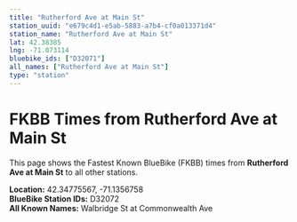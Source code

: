 ```yaml
---
title: "Rutherford Ave at Main St"
station_uuid: "e679c4d1-e5ab-5883-a7b4-cf0a013371d4"
station_name: "Rutherford Ave at Main St"
lat: 42.38385
lng: -71.073114
bluebike_ids: ["D32071"]
all_names: ["Rutherford Ave at Main St"]
type: "station"
---
```


# FKBB Times from Rutherford Ave at Main St

This page shows the Fastest Known BlueBike (FKBB) times from **Rutherford Ave at Main St** to all other stations.

**Location:** 42.34775567, -71.1356758  
**BlueBike Station IDs:** D32072  
**All Known Names:** Walbridge St at Commonwealth Ave

